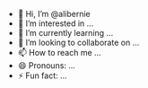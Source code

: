 - 👋 Hi, I’m @alibernie
- 👀 I’m interested in ...
- 🌱 I’m currently learning ...
- 💞️ I’m looking to collaborate on ...
- 📫 How to reach me ...
- 😄 Pronouns: ...
- ⚡ Fun fact: ...

<!---
alibernie/alibernie is a ✨ special ✨ repository because its `README.md` (this file) appears on your GitHub profile.
You can click the Preview link to take a look at your changes.
--->

